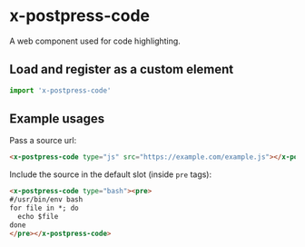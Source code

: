 # x-postpress-code

A web component used for code highlighting.

## Load and register as a custom element

```js
import 'x-postpress-code'
```

## Example usages

Pass a source url:

```html
<x-postpress-code type="js" src="https://example.com/example.js"></x-postpress-code>
```

Include the source in the default slot (inside `pre` tags):

```html
<x-postpress-code type="bash"><pre>
#/usr/bin/env bash
for file in *; do
  echo $file
done
</pre></x-postpress-code>
```
